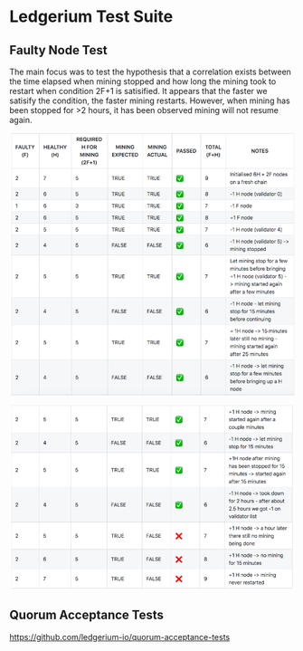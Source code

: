 Ledgerium Test Suite
====================

Faulty Node Test
----------------

The main focus was to test the hypothesis that a correlation exists
between the time elapsed when mining stopped and how long the mining
took to restart when condition 2F+1 is satisified. It appears that the
faster we satisify the condition, the faster mining restarts. However,
when mining has been stopped for \>2 hours, it has been observed mining
will not resume again.

![image](../images/testresult1.png)

![image](../images/testresult2.png)

Quorum Acceptance Tests
-----------------------

<https://github.com/ledgerium-io/quorum-acceptance-tests>
